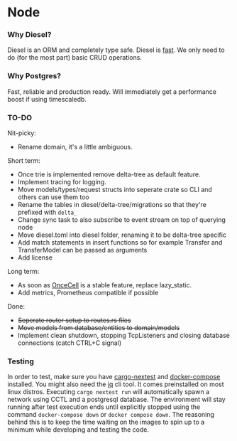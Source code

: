 # Node

### Why Diesel?
Diesel is an ORM and completely type safe.
Diesel is [fast](https://github.com/diesel-rs/metrics/).
We only need to do (for the most part) basic CRUD operations.

### Why Postgres?
Fast, reliable and production ready.
Will immediately get a performance boost if using timescaledb.

### TO-DO
Nit-picky:
- Rename domain, it's a little ambiguous.

Short term:
- Once trie is implemented remove delta-tree as default feature.
- Implement tracing for logging.
- Move models/types/request structs into seperate crate so CLI and others can use them too
- Rename the tables in diesel/delta-tree/migrations so that they're prefixed with `delta_`
- Change sync task to also subscribe to event stream on top of querying node
- Move diesel.toml into diesel folder, renaming it to be delta-tree specific
- Add match statements in insert functions so for example Transfer and TransferModel can be passed as arguments
- Add license

Long term:
- As soon as [OnceCell](https://docs.rs/tokio/latest/tokio/sync/struct.OnceCell.html) is a stable feature, replace lazy_static.
- Add metrics, Prometheus compatible if possible

Done:
- ~~Seperate router setup to routes.rs files~~
- ~~Move models from database/entities to domain/models~~
- Implement clean shutdown, stopping TcpListeners and closing database connections (catch CTRL+C signal)

### Testing
In order to test, make sure you have [cargo-nextest](https://nexte.st) and [docker-compose](https://docs.docker.com/compose/install/#scenario-two-install-the-compose-plugin) installed.
You might also need the [jq](https://jqlang.github.io/jq/) cli tool. It comes preinstalled on most linux distros.
Executing `cargo nextest run` will automatically spawn a network using CCTL and a postgresql database.
The environment will stay running after test execution ends until explicitly stopped using the command `docker-compose down` or `docker compose down`. The reasoning behind this is to keep the time waiting on the images to spin up to a minimum while developing and testing the code.